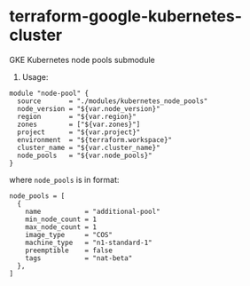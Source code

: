 # terraform-google-kubernetes-cluster
GKE Kubernetes node pools submodule

1. Usage:

```hcl
module "node-pool" {
  source       = "./modules/kubernetes_node_pools"
  node_version = "${var.node_version}"
  region       = "${var.region}"
  zones        = ["${var.zones}"]
  project      = "${var.project}"
  environment  = "${terraform.workspace}"
  cluster_name = "${var.cluster_name}"
  node_pools   = "${var.node_pools}"
}
```

where `node_pools` is in format:

```hcl
node_pools = [
  {
    name           = "additional-pool"
    min_node_count = 1
    max_node_count = 1
    image_type     = "COS"
    machine_type   = "n1-standard-1"
    preemptible    = false
    tags           = "nat-beta"
  },
]
```
